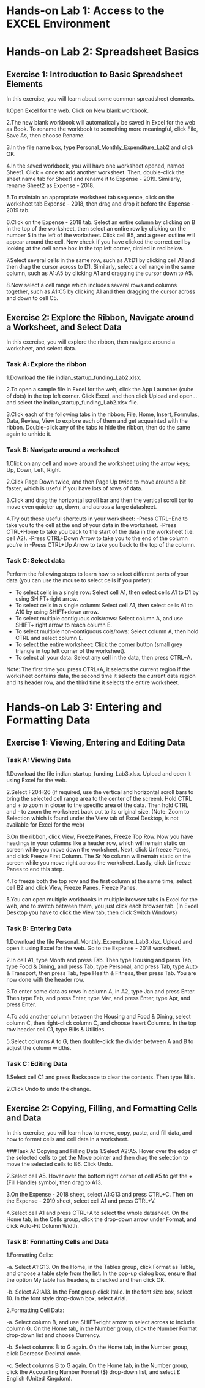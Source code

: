 
# **Hands-on Lab 1: Access to the EXCEL Environment**


# **Hands-on Lab 2: Spreadsheet Basics**

## Exercise 1: Introduction to Basic Spreadsheet Elements
In this exercise, you will learn about some common spreadsheet elements.

1.Open Excel for the web. Click on New blank workbook.

2.The new blank workbook will automatically be saved in Excel for the web as Book. To rename the workbook to something more meaningful, click File, Save As, then choose Rename.

3.In the file name box, type Personal_Monthly_Expenditure_Lab2 and click OK.

4.In the saved workbook, you will have one worksheet opened, named Sheet1. Click + once to add another worksheet. Then, double-click the sheet name tab for Sheet1 and rename it to Expense - 2019. Similarly, rename Sheet2 as Expense - 2018.

5.To maintain an appropriate worksheet tab sequence, click on the worksheet tab Expense - 2018, then drag and drop it before the Expense - 2019 tab.

6.Click on the Expense - 2018 tab. Select an entire column by clicking on B in the top of the worksheet, then select an entire row by clicking on the number 5 in the left of the worksheet. Click cell B5, and a green outline will appear around the cell. Now check if you have clicked the correct cell by looking at the cell name box in the top left corner, circled in red below.

7.Select several cells in the same row, such as A1:D1 by clicking cell A1 and then drag the cursor across to D1. Similarly, select a cell range in the same column, such as A1:A5 by clicking A1 and dragging the cursor down to A5.

8.Now select a cell range which includes several rows and columns together, such as A1:C5 by clicking A1 and then dragging the cursor across and down to cell C5.

## Exercise 2: Explore the Ribbon, Navigate around a Worksheet, and Select Data
In this exercise, you will explore the ribbon, then navigate around a worksheet, and select data.

### Task A: Explore the ribbon
1.Download the file indian_startup_funding_Lab2.xlsx.

2.To open a sample file in Excel for the web, click the App Launcher (cube of dots) in the top left corner. Click Excel, and then click Upload and open… and select the indian_startup_funding_Lab2.xlsx file.

3.Click each of the following tabs in the ribbon; File, Home, Insert, Formulas, Data, Review, View to explore each of them and get acquainted with the ribbon. Double-click any of the tabs to hide the ribbon, then do the same again to unhide it.

### Task B: Navigate around a worksheet
1.Click on any cell and move around the worksheet using the arrow keys; Up, Down, Left, Right.

2.Click Page Down twice, and then Page Up twice to move around a bit faster, which is useful if you have lots of rows of data.

3.Click and drag the horizontal scroll bar and then the vertical scroll bar to move even quicker up, down, and across a large datasheet.

4.Try out these useful shortcuts in your worksheet:
-Press CTRL+End to take you to the cell at the end of your data in the worksheet.
-Press CTRL+Home to take you back to the start of the data in the worksheet (i.e. cell A2).
-Press CTRL+Down Arrow to take you to the end of the column you’re in
-Press CTRL+Up Arrow to take you back to the top of the column.

### Task C: Select data
Perform the following steps to learn how to select different parts of your data (you can use the mouse to select cells if you prefer):

- To select cells in a single row: Select cell A1, then select cells A1 to D1 by using SHIFT+right arrow.
- To select cells in a single column: Select cell A1, then select cells A1 to A10 by using SHIFT+down arrow.
- To select multiple contiguous cols/rows: Select column A, and use SHIFT+ right arrow to reach column E.
- To select multiple non-contiguous cols/rows: Select column A, then hold CTRL and select column E.
- To select the entire worksheet: Click the corner button (small grey triangle in top left corner of the worksheet).
- To select all your data: Select any cell in the data, then press CTRL+A.

Note: The first time you press CTRL+A, it selects the current region if the worksheet contains data, the second time it selects the current data region and its header row, and the third time it selects the entire worksheet.

# **Hands-on Lab 3: Entering and Formatting Data**

## Exercise 1: Viewing, Entering and Editing Data

### Task A: Viewing Data
1.Download the file indian_startup_funding_Lab3.xlsx. Upload and open it using Excel for the web.

2.Select F20:H26 (if required, use the vertical and horizontal scroll bars to bring the selected cell range area to the center of the screen). Hold CTRL and + to zoom in closer to the specific area of the data. Then hold CTRL and - to zoom the worksheet back out to its original size. (Note: Zoom to Selection which is found under the View tab of Excel Desktop, is not available for Excel for the web)

3.On the ribbon, click View, Freeze Panes, Freeze Top Row. Now you have headings in your columns like a header row, which will remain static on screen while you move down the worksheet. Next, click Unfreeze Panes, and click Freeze First Column. The Sr No column will remain static on the screen while you move right across the worksheet. Lastly, click Unfreeze Panes to end this step.

4.To freeze both the top row and the first column at the same time, select cell B2 and click View, Freeze Panes, Freeze Panes.

5.You can open multiple workbooks in multiple browser tabs in Excel for the web, and to switch between them, you just click each browser tab. (In Excel Desktop you have to click the View tab, then click Switch Windows)

### Task B: Entering Data
1.Download the file Personal_Monthly_Expenditure_Lab3.xlsx. Upload and open it using Excel for the web. Go to the Expense - 2018 worksheet.

2.In cell A1, type Month and press Tab. Then type Housing and press Tab, type Food & Dining, and press Tab, type Personal, and press Tab, type Auto & Transport, then press Tab, type Health & Fitness, then press Tab. You are now done with the header row.

3.To enter some data as rows in column A, in A2, type Jan and press Enter. Then type Feb, and press Enter, type Mar, and press Enter, type Apr, and press Enter.

4.To add another column between the Housing and Food & Dining, select column C, then right-click column C, and choose Insert Columns. In the top row header cell C1, type Bills & Utilities.

5.Select columns A to G, then double-click the divider between A and B to adjust the column widths.

### Task C: Editing Data
1.Select cell C1 and press Backspace to clear the contents. Then type Bills.

2.Click Undo to undo the change.

## Exercise 2: Copying, Filling, and Formatting Cells and Data
In this exercise, you will learn how to move, copy, paste, and fill data, and how to format cells and cell data in a worksheet.

###Task A: Copying and Filling Data
1.Select A2:A5. Hover over the edge of the selected cells to get the Move pointer and then drag the selection to move the selected cells to B6. Click Undo.

2.Select cell A5. Hover over the bottom right corner of cell A5 to get the + (Fill Handle) symbol, then drag to A13.

3.On the Expense - 2018 sheet, select A1:G13 and press CTRL+C. Then on the Expense - 2019 sheet, select cell A1 and press CTRL+V.

4.Select cell A1 and press CTRL+A to select the whole datasheet. On the Home tab, in the Cells group, click the drop-down arrow under Format, and click Auto-Fit Column Width.

### Task B: Formatting Cells and Data
1.Formatting Cells:

-a. Select A1:G13. On the Home, in the Tables group, click Format as Table, and choose a table style from the list. In the pop-up dialog box, ensure that the option My table has headers, is checked and then click OK.

-b. Select A2:A13. In the Font group click Italic. In the font size box, select 10. In the font style drop-down box, select Arial.

2.Formatting Cell Data:

-a. Select column B, and use SHIFT+right arrow to select across to include column G. On the Home tab, in the Number group, click the Number Format drop-down list and choose Currency.

-b. Select columns B to G again. On the Home tab, in the Number group, click Decrease Decimal once.

-c. Select columns B to G again. On the Home tab, in the Number group, click the Accounting Number Format ($) drop-down list, and select £ English (United Kingdom).



